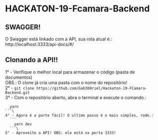 # HACKATON-19-Fcamara-Backend

## SWAGGER!
O Swagger está linkado com a API, sua rota atual é.: http://localhost:3333/api-docs/#/

## Clonando a API!!
  1° - Verifique o melhor local para armazenar o código (pasta de documentos)\
  OBS.: O clone já cria uma pasta com o nome do repositório!\
  2° -  ```
          git clone https://github.com/Gab360riel/Hackaton-19-FCamara-Backend.git
        ```\
  3° - Com o repositório aberto, abra o terminal e execute o comando.:
  ```
    yarn
  ```\
  4° - Agora é a parte fácil! O ultimo passo é o mais simples, rode.:
    ```
      yarn dev
    ```\
  5° - Aproveite a API! OBS: ela está na porta 3333!

